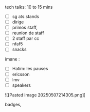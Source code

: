 
tech talks: 10 to 15 mins

- [ ] sg ats stands
- [ ] dirige 
- [ ] primos staff, 
- [ ] reunion de staff
- [ ] 2 staff par cc
- [ ] nfaf5
- [ ] snacks

imane :
- [ ] Hatim: les pauses
- [ ] ericsson
- [ ] lmv
- [ ] speakers

![[Pasted image 20250507214305.png]]

badges, 